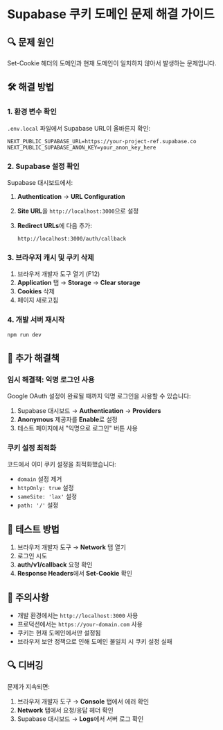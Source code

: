 # Supabase 쿠키 도메인 문제 해결 가이드

## 🔍 문제 원인

Set-Cookie 헤더의 도메인과 현재 도메인이 일치하지 않아서 발생하는 문제입니다.

## 🛠️ 해결 방법

### 1. 환경 변수 확인

`.env.local` 파일에서 Supabase URL이 올바른지 확인:

```env
NEXT_PUBLIC_SUPABASE_URL=https://your-project-ref.supabase.co
NEXT_PUBLIC_SUPABASE_ANON_KEY=your_anon_key_here
```

### 2. Supabase 설정 확인

Supabase 대시보드에서:

1. **Authentication** → **URL Configuration**
2. **Site URL**을 `http://localhost:3000`으로 설정
3. **Redirect URLs**에 다음 추가:

   ```
   http://localhost:3000/auth/callback
   ```

### 3. 브라우저 캐시 및 쿠키 삭제

1. 브라우저 개발자 도구 열기 (F12)
2. **Application** 탭 → **Storage** → **Clear storage**
3. **Cookies** 삭제
4. 페이지 새로고침

### 4. 개발 서버 재시작

```bash
npm run dev
```

## 🔧 추가 해결책

### 임시 해결책: 익명 로그인 사용

Google OAuth 설정이 완료될 때까지 익명 로그인을 사용할 수 있습니다:

1. Supabase 대시보드 → **Authentication** → **Providers**
2. **Anonymous** 제공자를 **Enable**로 설정
3. 테스트 페이지에서 "익명으로 로그인" 버튼 사용

### 쿠키 설정 최적화

코드에서 이미 쿠키 설정을 최적화했습니다:

- `domain` 설정 제거
- `httpOnly: true` 설정
- `sameSite: 'lax'` 설정
- `path: '/'` 설정

## 🚀 테스트 방법

1. 브라우저 개발자 도구 → **Network** 탭 열기
2. 로그인 시도
3. **auth/v1/callback** 요청 확인
4. **Response Headers**에서 **Set-Cookie** 확인

## 📝 주의사항

- 개발 환경에서는 `http://localhost:3000` 사용
- 프로덕션에서는 `https://your-domain.com` 사용
- 쿠키는 현재 도메인에서만 설정됨
- 브라우저 보안 정책으로 인해 도메인 불일치 시 쿠키 설정 실패

## 🔍 디버깅

문제가 지속되면:

1. 브라우저 개발자 도구 → **Console** 탭에서 에러 확인
2. **Network** 탭에서 요청/응답 헤더 확인
3. Supabase 대시보드 → **Logs**에서 서버 로그 확인
